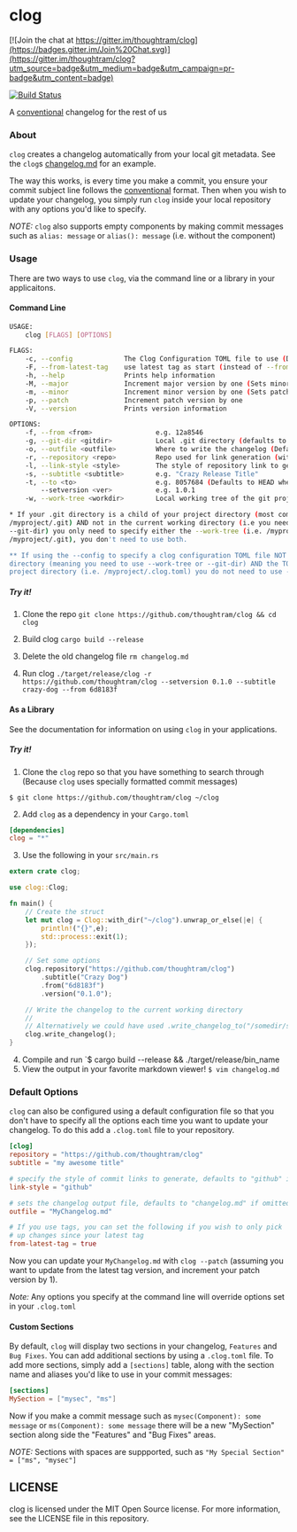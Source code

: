 clog
====

[![Join the chat at https://gitter.im/thoughtram/clog](https://badges.gitter.im/Join%20Chat.svg)](https://gitter.im/thoughtram/clog?utm_source=badge&utm_medium=badge&utm_campaign=pr-badge&utm_content=badge)

[![Build Status](https://travis-ci.org/thoughtram/clog.png?branch=master)](https://travis-ci.org/thoughtram/clog)

A [conventional][convention] changelog for the rest of us

[convention]: https://github.com/ajoslin/conventional-changelog/blob/a5505865ff3dd710cf757f50530e73ef0ca641da/conventions/angular.md

### About

`clog` creates a changelog automatically from your local git metadata. See the `clog`s [changelog.md](https://github.com/thoughtram/clog/blob/master/changelog.md) for an example.

The way this works, is every time you make a commit, you ensure your commit subject line follows the [conventional](https://github.com/thoughtram/clog/blob/master/changelog.md) format. Then when you wish to update your changelog, you simply run `clog` inside your local repository with any options you'd like to specify.

*NOTE:* `clog` also supports empty components by making commit messages such as `alias: message` or `alias(): message` (i.e. without the component)


### Usage

There are two ways to use `clog`, via the command line or a library in your applicaitons.

#### Command Line

```sh
USAGE:
    clog [FLAGS] [OPTIONS]

FLAGS:
    -c, --config             The Clog Configuration TOML file to use (Defaults to '.clog.toml')**
    -F, --from-latest-tag    use latest tag as start (instead of --from)
    -h, --help               Prints help information
    -M, --major              Increment major version by one (Sets minor and patch to 0)
    -m, --minor              Increment minor version by one (Sets patch to 0)
    -p, --patch              Increment patch version by one
    -V, --version            Prints version information

OPTIONS:
    -f, --from <from>                e.g. 12a8546
    -g, --git-dir <gitdir>           Local .git directory (defaults to current dir + '.git')*
    -o, --outfile <outfile>          Where to write the changelog (Defaults to 'changelog.md')
    -r, --repository <repo>          Repo used for link generation (without the .git, e.g. https://github.com/thoughtram/clog)
    -l, --link-style <style>         The style of repository link to generate (Defaults to github) [values: Github, Gitlab, Stash]
    -s, --subtitle <subtitle>        e.g. "Crazy Release Title"
    -t, --to <to>                    e.g. 8057684 (Defaults to HEAD when omitted)
        --setversion <ver>           e.g. 1.0.1
    -w, --work-tree <workdir>        Local working tree of the git project (defaults to current dir)*

* If your .git directory is a child of your project directory (most common, such as
/myproject/.git) AND not in the current working directory (i.e you need to use --work-tree or
--git-dir) you only need to specify either the --work-tree (i.e. /myproject) OR --git-dir (i.e. 
/myproject/.git), you don't need to use both.

** If using the --config to specify a clog configuration TOML file NOT in the current working
directory (meaning you need to use --work-tree or --git-dir) AND the TOML file is inside your
project directory (i.e. /myproject/.clog.toml) you do not need to use --work-tree or --git-dir.
```

##### Try it!

1. Clone the repo `git clone https://github.com/thoughtram/clog && cd clog`

2. Build clog `cargo build --release`

3. Delete the old changelog file `rm changelog.md`

3. Run clog `./target/release/clog -r https://github.com/thoughtram/clog --setversion 0.1.0 --subtitle crazy-dog --from 6d8183f`

#### As a Library

See the documentation for information on using `clog` in your applications.

##### Try it!

 1. Clone the `clog` repo so that you have something to search through (Because `clog` uses 
    specially formatted commit messages)
```
$ git clone https://github.com/thoughtram/clog ~/clog
```

 2. Add `clog` as a dependency in your `Cargo.toml` 

```toml
[dependencies]
clog = "*"
```

 3. Use the following in your `src/main.rs`

```rust
extern crate clog;

use clog::Clog;

fn main() {
    // Create the struct
    let mut clog = Clog::with_dir("~/clog").unwrap_or_else(|e| { 
        println!("{}",e); 
        std::process::exit(1); 
    });

    // Set some options
    clog.repository("https://github.com/thoughtram/clog")
        .subtitle("Crazy Dog")
        .from("6d8183f")
        .version("0.1.0");

    // Write the changelog to the current working directory
    //
    // Alternatively we could have used .write_changelog_to("/somedir/some_file.md")
    clog.write_changelog();
}
```

 4. Compile and run `$ cargo build --release && ./target/release/bin_name
 5. View the output in your favorite markdown viewer! `$ vim changelog.md`

### Default Options

`clog` can also be configured using a default configuration file so that you don't have to specify all the options each time you want to update your changelog. To do this add a `.clog.toml` file to your repository.

```toml
[clog]
repository = "https://github.com/thoughtram/clog"
subtitle = "my awesome title"

# specify the style of commit links to generate, defaults to "github" if omitted
link-style = "github"

# sets the changelog output file, defaults to "changelog.md" if omitted
outfile = "MyChangelog.md"

# If you use tags, you can set the following if you wish to only pick
# up changes since your latest tag
from-latest-tag = true
```

Now you can update your `MyChangelog.md` with `clog --patch` (assuming you want to update from the latest tag version, and increment your patch version by 1).

*Note:* Any options you specify at the command line will override options set in your `.clog.toml`

#### Custom Sections

By default, `clog` will display two sections in your changelog, `Features` and `Bug Fixes`. You can add additional sections by using a `.clog.toml` file. To add more sections, simply add a `[sections]` table, along with the section name and aliases you'd like to use in your commit messages:

```toml
[sections]
MySection = ["mysec", "ms"]
```

Now if you make a commit message such as `mysec(Component): some message` or `ms(Component): some message` there will be a new "MySection" section along side the "Features" and "Bug Fixes" areas.

*NOTE:* Sections with spaces are suppported, such as `"My Special Section" = ["ms", "mysec"]`

## LICENSE

clog is licensed under the MIT Open Source license. For more information, see the LICENSE file in this repository.
